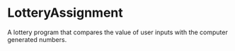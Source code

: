 # LotteryAssignment
A lottery program that compares the value of user inputs with the computer generated numbers.
